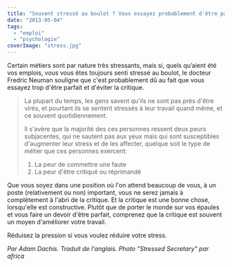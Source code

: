 ```yaml
---
title: "Souvent stressé au boulot ? Vous essayez probablement d'être parfait"
date: "2013-05-04"
tags:
  - "emploi"
  - "psychologie"
coverImage: "stress.jpg"
---
```


Certain métiers sont par nature très stressants, mais si, quels qu’aient été vos emplois, vous vous êtes toujours senti stressé au boulot, le docteur Fredric Neuman souligne que c'est probablement dû au fait que vous essayez trop d'être parfait et d'éviter la critique.

> La plupart du temps, les gens savent qu'ils ne sont pas près d'être virés, et pourtant ils se sentent stressés à leur travail quand même, et ce souvent quotidiennement.
>
> Il s'avère que la majorité des ces personnes ressent deux peurs subjacentes, qui ne sautent pas aux yeux mais qui sont susceptibles d'augmenter leur stress et de les affecter, quelque soit le type de métier que ces personnes exercent:
>
> 1. La peur de commettre une faute
> 2. La peur d'être critiqué ou réprimandé

Que vous soyez dans une position où l'on attend beaucoup de vous, à un poste (relativement ou non) important, vous ne serez jamais à complètement à l'abri de la critique. Et la critique est une bonne chose, lorsqu'elle est constructive. Plutôt que de porter le monde sur vos épaules et vous faire un devoir d'être parfait, comprenez que la critique est souvent un moyen d'améliorer votre travail.

Réduisez la pression si vous voulez réduire votre stress.

_Par Adam Dachis. Traduit de l'anglais. Photo "Stressed Secretary" par africa_
